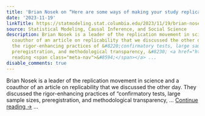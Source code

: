 ```yaml
---
title: 'Brian Nosek on “Here are some ways of making your study replicable”:'
date: '2023-11-19'
linkTitle: https://statmodeling.stat.columbia.edu/2023/11/19/brian-nosek-on-here-are-some-ways-of-making-your-study-replicable/
source: Statistical Modeling, Causal Inference, and Social Science
description: Brian Nosek is a leader of the replication movement in science and a
  coauthor of an article on replicability that we discussed the other day. They discussed
  the rigor-enhancing practices of &#8220;confirmatory tests, large sample sizes,
  preregistration, and methodological transparency, &#8230; <a href="https://statmodeling.stat.columbia.edu/2023/11/19/brian-nosek-on-here-are-some-ways-of-making-your-study-replicable/">Continue
  reading <span class="meta-nav">&#8594;</span></a> ...
disable_comments: true
---
```

Brian Nosek is a leader of the replication movement in science and a coauthor of an article on replicability that we discussed the other day. They discussed the rigor-enhancing practices of &#8220;confirmatory tests, large sample sizes, preregistration, and methodological transparency, &#8230; <a href="https://statmodeling.stat.columbia.edu/2023/11/19/brian-nosek-on-here-are-some-ways-of-making-your-study-replicable/">Continue reading <span class="meta-nav">&#8594;</span></a> ...